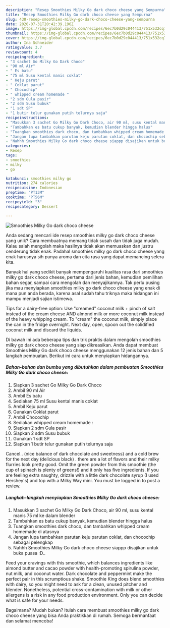 ```yaml
---
description: "Resep Smoothies Milky Go dark choco cheese yang Sempurna"
title: "Resep Smoothies Milky Go dark choco cheese yang Sempurna"
slug: 430-resep-smoothies-milky-go-dark-choco-cheese-yang-sempurna
date: 2020-07-31T20:42:39.196Z
image: https://img-global.cpcdn.com/recipes/6ec7b0d29c044413/751x532cq70/smoothies-milky-go-dark-choco-cheese-foto-resep-utama.jpg
thumbnail: https://img-global.cpcdn.com/recipes/6ec7b0d29c044413/751x532cq70/smoothies-milky-go-dark-choco-cheese-foto-resep-utama.jpg
cover: https://img-global.cpcdn.com/recipes/6ec7b0d29c044413/751x532cq70/smoothies-milky-go-dark-choco-cheese-foto-resep-utama.jpg
author: Ina Schneider
ratingvalue: 3.7
reviewcount: 4
recipeingredient:
- "3 sachet Go Milky Go Dark Choco"
- "90 ml Air"
- " Es batu"
- "75 ml Susu kental manis coklat"
- " Keju parut"
- " Coklat parut"
- " Chocochip"
- " whipped cream homemade "
- "2 sdm Gula pasir"
- "2 sdm Susu bubuk"
- "1 sdt SP"
- "1 butir telur gunakan putih telurnya saja"
recipeinstructions:
- "Masukkan 3 sachet Go Milky Go Dark Choco, air 90 ml, susu kental manis 75 ml ke dalam blender"
- "Tambahkan es batu cukup banyak, kemudian blender hingga halus"
- "Tuangkan smoothies dark choco, dan tambahkan whipped cream homemade di atasnya"
- "Jangan lupa tambahkan parutan keju parutan coklat, dan chocochip sebagai pelengkap"
- "Nahhh Smoothies Milky Go dark choco cheese siappp disajikan untuk buka puasa :D.."
categories:
- Resep
tags:
- smoothies
- milky
- go

katakunci: smoothies milky go 
nutrition: 274 calories
recipecuisine: Indonesian
preptime: "PT13M"
cooktime: "PT56M"
recipeyield: "3"
recipecategory: Dessert

---
```



![Smoothies Milky Go dark choco cheese](https://img-global.cpcdn.com/recipes/6ec7b0d29c044413/751x532cq70/smoothies-milky-go-dark-choco-cheese-foto-resep-utama.jpg)

Anda sedang mencari ide resep smoothies milky go dark choco cheese yang unik? Cara membuatnya memang tidak susah dan tidak juga mudah. Kalau salah mengolah maka hasilnya tidak akan memuaskan dan justru cenderung tidak enak. Padahal smoothies milky go dark choco cheese yang enak harusnya sih punya aroma dan cita rasa yang dapat memancing selera kita.

Banyak hal yang sedikit banyak mempengaruhi kualitas rasa dari smoothies milky go dark choco cheese, pertama dari jenis bahan, kemudian pemilihan bahan segar, sampai cara mengolah dan menyajikannya. Tak perlu pusing jika mau menyiapkan smoothies milky go dark choco cheese yang enak di mana pun anda berada, karena asal sudah tahu triknya maka hidangan ini mampu menjadi sajian istimewa.

Tips for a dairy-free option: Use &#34;creamed&#34; coconut milk + pinch of salt instead of the cream cheese AND almond milk or more coconut milk instead of the heavy whipping cream. To &#34;cream&#34; the coconut milk, simply place the can in the fridge overnight. Next day, open, spoon out the solidified coconut milk and discard the liquids.


Di bawah ini ada beberapa tips dan trik praktis dalam mengolah smoothies milky go dark choco cheese yang siap dikreasikan. Anda dapat membuat Smoothies Milky Go dark choco cheese menggunakan 12 jenis bahan dan 5 langkah pembuatan. Berikut ini cara untuk menyiapkan hidangannya.

<!--inarticleads1-->

##### Bahan-bahan dan bumbu yang dibutuhkan dalam pembuatan Smoothies Milky Go dark choco cheese:

1. Siapkan 3 sachet Go Milky Go Dark Choco
1. Ambil 90 ml Air
1. Ambil  Es batu
1. Sediakan 75 ml Susu kental manis coklat
1. Ambil  Keju parut
1. Gunakan  Coklat parut
1. Ambil  Chocochip
1. Sediakan  whipped cream homemade :
1. Siapkan 2 sdm Gula pasir
1. Siapkan 2 sdm Susu bubuk
1. Gunakan 1 sdt SP
1. Siapkan 1 butir telur gunakan putih telurnya saja


Cancel.. (nice balance of dark chocolate and sweetness) and a cold brew for the next day (delicious black) . there are a lot of flavors and their milky flurries look pretty good. Omit the green powder from this smoothie (the cup of spinach is plenty of greens!) and it only has five ingredients. If you are feeling extra naughty, drizzle with a little dark chocolate syrup (I used Hershey&#39;s) and top with a Milky Way mini. You must be logged in to post a review. 

<!--inarticleads2-->

##### Langkah-langkah menyiapkan Smoothies Milky Go dark choco cheese:

1. Masukkan 3 sachet Go Milky Go Dark Choco, air 90 ml, susu kental manis 75 ml ke dalam blender
1. Tambahkan es batu cukup banyak, kemudian blender hingga halus
1. Tuangkan smoothies dark choco, dan tambahkan whipped cream homemade di atasnya
1. Jangan lupa tambahkan parutan keju parutan coklat, dan chocochip sebagai pelengkap
1. Nahhh Smoothies Milky Go dark choco cheese siappp disajikan untuk buka puasa :D..


Feed your cravings with this smoothie, which balances ingredients like almond butter and cacao powder with health-promoting spirulina powder, nut milk, and coconut water. Dark chocolate and peppermint make the perfect pair in this scrumptious shake. Smoothie King does blend smoothies with dairy, so you might need to ask for a clean, unused pitcher and blender. Nonetheless, potential cross-contamination with milk or other allergens is a risk in any food production environment. Only you can decide what is safe for your needs. 

Bagaimana? Mudah bukan? Itulah cara membuat smoothies milky go dark choco cheese yang bisa Anda praktikkan di rumah. Semoga bermanfaat dan selamat mencoba!

